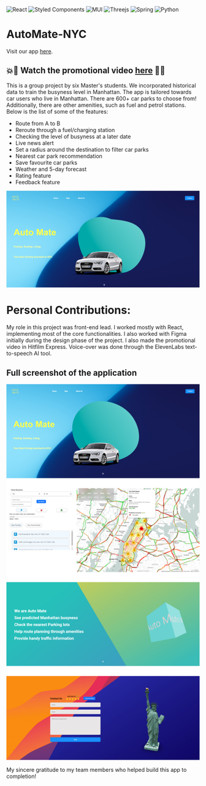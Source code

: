 ![React](https://img.shields.io/badge/react-%2320232a.svg?style=for-the-badge&logo=react&logoColor=%2361DAFB)
![Styled Components](https://img.shields.io/badge/styled--components-DB7093?style=for-the-badge&logo=styled-components&logoColor=white)
![MUI](https://img.shields.io/badge/MUI-%230081CB.svg?style=for-the-badge&logo=mui&logoColor=white)
![Threejs](https://img.shields.io/badge/threejs-black?style=for-the-badge&logo=three.js&logoColor=white)
![Spring](https://img.shields.io/badge/spring-%236DB33F.svg?style=for-the-badge&logo=spring&logoColor=white)
![Python](https://img.shields.io/badge/python-3670A0?style=for-the-badge&logo=python&logoColor=ffdd54)

# AutoMate-NYC

Visit our app [here](http://137.43.49.42/). 

## :boom::movie_camera: Watch the promotional video [here](https://drive.google.com/file/d/1e8C7oQAm1JQI5eAlvDbQjMF5HIkOICs8/view?usp=sharing) :star2::boom:

This is a group project by six Master's students. We incorporated historical data to train the busyness level in Manhattan. 
The app is tailored towards car users who live in Manhattan. There are 600+ car parks to choose from! Additionally, there are 
other amenities, such as fuel and petrol stations. Below is the list of some of the features:
  -  Route from A to B
  -  Reroute through a fuel/charging station
  -  Checking the level of busyness at a later date
  -  Live news alert
  -  Set a radius around the destination to filter car parks
  -  Nearest car park recommendation
  -  Save favourite car parks
  -  Weather and 5-day forecast
  -  Rating feature
  -  Feedback feature

<img src = '/img_src/cover.PNG' alt = "cover"/>

# Personal Contributions:
My role in this project was front-end lead. I worked mostly with React, implementing most of the core functionalities. I also worked with Figma initially during the design phase of the project.
I also made the promotional video in Hitfilm Express. Voice-over was done through the ElevenLabs text-to-speech AI tool.

## Full screenshot of the application
<img src = '/img_src/automate.png' alt = "map"/>

My sincere gratitude to my team members who helped build this app to completion!


